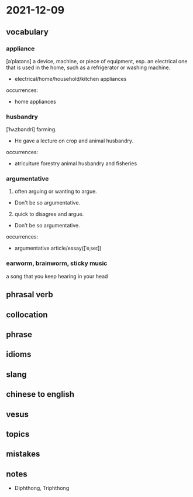 # 2021-12-09
## vocabulary
### appliance
[əˈplaɪəns]
a device, machine, or piece of equipment, esp. an electrical one that is used in the home, such as a refrigerator or washing machine.

- electrical/home/household/kitchen appliances

occurrences:
- home appliances

### husbandry
[ˈhʌzbəndri]
farming.

- He gave a lecture on crop and animal husbandry.

occurrences:
- atriculture forestry animal husbandry and fisheries

### argumentative
1. often arguing or wanting to argue.

- Don't be so argumentative.

2. quick to disagree and argue.

- Don’t be so argumentative.

occurrences:
- argumentative article/essay([ˈeˌseɪ])

### earworm, brainworm, sticky music
a song that you keep hearing in your head

## phrasal verb

## collocation

## phrase

## idioms

## slang

## chinese to english

## vesus

## topics

## mistakes

## notes
- Diphthong, Triphthong